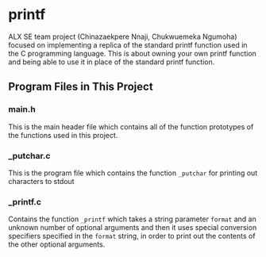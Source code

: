 # printf

ALX SE team project (Chinazaekpere Nnaji, Chukwuemeka Ngumoha) focused on implementing a replica of the standard printf function used in the C programming language. This is about owning your own printf function and being able to use it in place of the standard printf function.

## Program Files in This Project

### main.h
This is the main header file which contains all of the function prototypes of the functions used in this project.

### _putchar.c
This is the program file which contains the function `_putchar` for printing out characters to stdout

### _printf.c
Contains the function `_printf` which takes a string parameter `format` and an unknown number of optional arguments and then it uses special conversion specifiers specified in the `format` string, in order to print out the contents of the other optional arguments.





 



